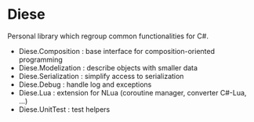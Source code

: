 Diese
=====

Personal library which regroup common functionalities for C#.

* Diese.Composition : base interface for composition-oriented programming
* Diese.Modelization : describe objects with smaller data
* Diese.Serialization : simplify access to serialization
* Diese.Debug : handle log and exceptions
* Diese.Lua : extension for NLua (coroutine manager, converter C#-Lua, ...)
* Diese.UnitTest : test helpers
